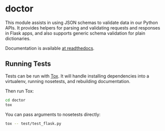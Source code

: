 doctor
======

This module assists in using JSON schemas to validate data in our Python APIs. 
It provides helpers for parsing and validating requests and responses in 
Flask apps, and also supports generic schema validation for plain dictionaries.

Documentation is available [at readthedocs][docs].

Running Tests
-------------

Tests can be run with [Tox]. It will handle installing dependencies into a
virtualenv, running nosetests, and rebuilding documentation.

Then run Tox:

```bash
cd doctor
tox
```

You can pass arguments to nosetests directly:

```bash
tox -- test/test_flask.py
```

[docs]: https://readthedocs.com
[tox]: https://testrun.org/tox/latest/
